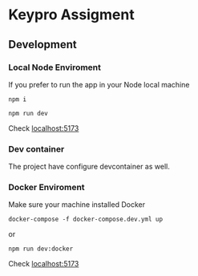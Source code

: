 # Keypro Assigment

## Development

### Local Node Enviroment

If you prefer to run the app in your Node local machine

```
npm i
```

```
npm run dev
```

Check [localhost:5173](http://localhost:5173)

### Dev container

The project have configure devcontainer as well.

### Docker Enviroment

Make sure your machine installed Docker

```
docker-compose -f docker-compose.dev.yml up
```

or

```
npm run dev:docker
```

Check [localhost:5173](http://localhost:5173)
